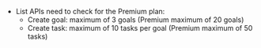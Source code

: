 - List APIs need to check for the Premium plan:
  + Create goal: maximum of 3 goals (Premium maximum of 20 goals)
  + Create task: maximum of 10 tasks per goal (Premium maximum of 50 tasks)